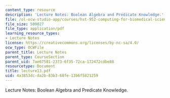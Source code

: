 ```yaml
---
content_type: resource
description: 'Lecture Notes: Boolean Algebra and Predicate Knowledge.'
file: /ol-ocw-studio-app/courses/hst-952-computing-for-biomedical-scientists-fall-2002/4a3853dcda2b83b368fe13b6f5821259_lecture13.pdf
file_size: 509027
file_type: application/pdf
learning_resource_types:
- Lecture Notes
license: https://creativecommons.org/licenses/by-nc-sa/4.0/
ocw_type: OCWFile
parent_title: Lecture Notes
parent_type: CourseSection
parent_uid: 7ae67581-2373-6f35-72ca-172472cdbe88
resourcetype: Document
title: lecture13.pdf
uid: 4a3853dc-da2b-83b3-68fe-13b6f5821259
---
```

Lecture Notes: Boolean Algebra and Predicate Knowledge.